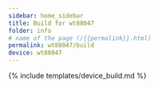 ```yaml
---
sidebar: home_sidebar
title: Build for wt88047
folder: info
# name of the page (/{{permalink}}.html)
permalink: wt88047/build
device: wt88047
---
```

{% include templates/device_build.md %}
